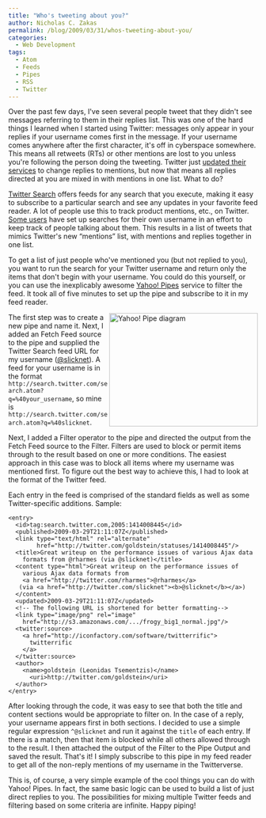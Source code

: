 ```yaml
---
title: "Who's tweeting about you?"
author: Nicholas C. Zakas
permalink: /blog/2009/03/31/whos-tweeting-about-you/
categories:
  - Web Development
tags:
  - Atom
  - Feeds
  - Pipes
  - RSS
  - Twitter
---
```

Over the past few days, I've seen several people tweet that they didn't see messages referring to them in their replies list. This was one of the hard things I learned when I started using Twitter: messages only appear in your replies if your username comes first in the message. If your username comes anywhere after the first character, it's off in cyberspace somewhere. This means all retweets (RTs) or other mentions are lost to you unless you're following the person doing the tweeting. Twitter just [updated their services][1] to change replies to mentions, but now that means all replies directed at you are mixed in with mentions in one list. What to do?

[Twitter Search][2] offers feeds for any search that you execute, making it easy to subscribe to a particular search and see any updates in your favorite feed reader. A lot of people use this to track product mentions, etc., on Twitter. [Some users][3] have set up searches for their own username in an effort to keep track of people talking about them. This results in a list of tweets that mimics Twitter's new &#8220;mentions&#8221; list, with mentions and replies together in one list.

To get a list of just people who've mentioned you (but not replied to you), you want to run the search for your Twitter username and return only the items that don't begin with your username. You could do this yourself, or you can use the inexplicably awesome [Yahoo! Pipes][4] service to filter the feed. It took all of five minutes to set up the pipe and subscribe to it in my feed reader.

[<img class="size-medium wp-image-2030" src="/images/wp-content/uploads/2009/03/mypipe-300x229.png" alt="Yahoo! Pipe diagram" width="300" height="229" align="right" />][5] The first step was to create a new pipe and name it. Next, I added an Fetch Feed source to the pipe and supplied the Twitter Search feed URL for my username ([@slicknet][6]). A feed for your username is in the format `http://search.twitter.com/search.atom?q=%40your_username`, so mine is `http://search.twitter.com/search.atom?q=%40slicknet`.

Next, I added a Filter operator to the pipe and directed the output from the Fetch Feed source to the Filter. Filters are used to block or permit items through to the result based on one or more conditions. The easiest approach in this case was to block all items where my username was mentioned first. To figure out the best way to achieve this, I had to look at the format of the Twitter feed.

Each entry in the feed is comprised of the standard fields as well as some Twitter-specific additions. Sample:

    <entry>
      <id>tag:search.twitter.com,2005:1414008445</id>
      <published>2009-03-29T21:11:07Z</published>
      <link type="text/html" rel="alternate"
            href="http://twitter.com/goldstein/statuses/1414008445"/>
      <title>Great writeup on the performance issues of various Ajax data
        formats from @rharmes (via @slicknet)</title>
      <content type="html">Great writeup on the performance issues of
        various Ajax data formats from
        <a href="http://twitter.com/rharmes">@rharmes</a>
       (via <a href="http://twitter.com/slicknet"><b>@slicknet</b></a>)
      </content>
      <updated>2009-03-29T21:11:07Z</updated>
      <!-- The following URL is shortened for better formatting-->
      <link type="image/png" rel="image"
        href="http://s3.amazonaws.com/.../frogy_big1_normal.jpg"/>
      <twitter:source>
        <a href="http://iconfactory.com/software/twitterrific">
          twitterrific
        </a>
      </twitter:source>
      <author>
        <name>goldstein (Leonidas Tsementzis)</name>
          <uri>http://twitter.com/goldstein</uri>
      </author>
    </entry>

After looking through the code, it was easy to see that both the title and content sections would be appropriate to filter on. In the case of a reply, your username appears first in both sections. I decided to use a simple regular expression `^@slicknet` and run it against the `title` of each entry. If there is a match, then that item is blocked while all others allowed through to the result. I then attached the output of the Filter to the Pipe Output and saved the result. That's it! I simply subscribe to this pipe in my feed reader to get all of the non-reply mentions of my username in the Twitterverse.

This is, of course, a very simple example of the cool things you can do with Yahoo! Pipes. In fact, the same basic logic can be used to build a list of just direct replies to you. The possibilities for mixing multiple Twitter feeds and filtering based on some criteria are infinite. Happy piping!

 [1]: http://blog.twitter.com/2009/03/replies-are-now-mentions.html
 [2]: http://search.twitter.com
 [3]: http://http://twitter.com/mikeleeorg/status/1403314359
 [4]: http://pipes.yahoo.com/
 [5]: /images/wp-content/uploads/2009/03/mypipe.png
 [6]: http://www.twitter.com/slicknet/
